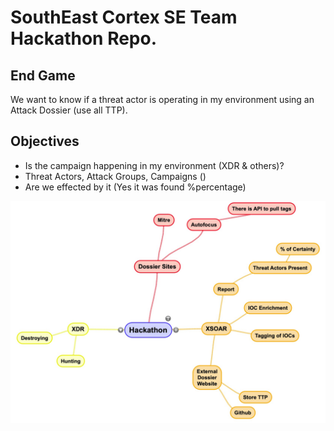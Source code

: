 # SouthEast Cortex SE Team Hackathon Repo.

## End Game
We want to know if a threat actor is operating in my environment using an Attack Dossier (use all TTP).

## Objectives
* Is the campaign happening in my environment (XDR & others)?
* Threat Actors, Attack Groups, Campaigns ()
* Are we effected by it (Yes it was found %percentage)

![](https://github.com/Palo-Cortex/hackthon2020/blob/master/images/hackathon.jpg)
